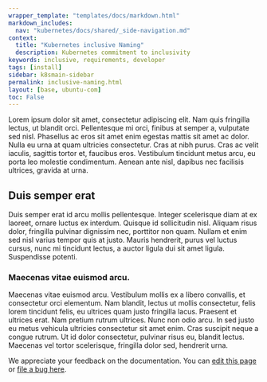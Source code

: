 ```yaml
---
wrapper_template: "templates/docs/markdown.html"
markdown_includes:
  nav: "kubernetes/docs/shared/_side-navigation.md"
context:
  title: "Kubernetes inclusive Naming"
  description: Kubernetes commitment to inclusivity 
keywords: inclusive, requirements, developer 
tags: [install]
sidebar: k8smain-sidebar 
permalink: inclusive-naming.html 
layout: [base, ubuntu-com]
toc: False
---
```


Lorem ipsum dolor sit amet, consectetur adipiscing elit. Nam quis fringilla lectus, ut blandit orci. Pellentesque mi
orci, finibus at semper a, vulputate sed nisl. Phasellus ac eros sit amet enim egestas mattis sit amet ac dolor. Nulla
eu urna at quam ultricies consectetur. Cras at nibh purus. Cras ac velit iaculis, sagittis tortor et, faucibus eros.
Vestibulum tincidunt metus arcu, eu porta leo molestie condimentum. Aenean ante nisl, dapibus nec facilisis ultrices,
gravida at urna.

## Duis semper erat

Duis semper erat id arcu mollis pellentesque. Integer scelerisque diam at ex laoreet, ornare luctus ex interdum. Quisque
id sollicitudin nisl. Aliquam risus dolor, fringilla pulvinar dignissim nec, porttitor non quam. Nullam et enim sed nisl
varius tempor quis at justo. Mauris hendrerit, purus vel luctus cursus, nunc mi tincidunt lectus, a auctor ligula dui
sit amet ligula. Suspendisse potenti.

### Maecenas vitae euismod arcu.

Maecenas vitae euismod arcu. Vestibulum mollis ex a libero convallis, et consectetur orci elementum. Nam blandit, lectus
ut mollis consectetur, felis lorem tincidunt felis, eu ultrices quam justo fringilla lacus. Praesent et ultrices erat.
Nam pretium rutrum ultrices. Nunc non odio arcu. In sed justo eu metus vehicula ultricies consectetur sit amet enim.
Cras suscipit neque a congue rutrum. Ut id dolor consectetur, pulvinar risus eu, blandit lectus. Maecenas vel tortor
scelerisque, fringilla dolor sed, hendrerit urna.



<!-- IMAGES -->



<!-- LINKS -->

[LXD-image]: https://linuxcontainers.org/lxd/docs/master/image-handling

<!-- FEEDBACK -->
<div class="p-notification--information">
  <p class="p-notification__response">
    We appreciate your feedback on the documentation. You can
    <a href="https://github.com/charmed-kubernetes/kubernetes-docs/edit/main/pages/k8s/inclusive-naming.md" >edit this page</a>
    or
    <a href="https://github.com/charmed-kubernetes/kubernetes-docs/issues/new" >file a bug here</a>.
  </p>
</div>
